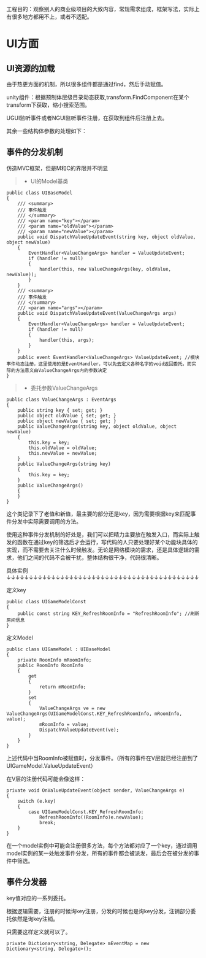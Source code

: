 
工程目的：观察别人的商业级项目的大致内容，常规需求组成，框架写法，实际上有很多地方都用不上，或者不适配。

# UI方面

## UI资源的加载

由于热更方面的机制，所以很多组件都是通过find，然后手动赋值。

unity组件：根据预制体层级目录动态获取,transform.FindComponent<T>在某个transform下获取，缩小搜索范围。

UGUI监听事件或者NGUI监听事件注册，在获取到组件后注册上去。

其余一些结构体参数的处理如下：

## 事件的分发机制

仿造MVC框架，但是M和C的界限并不明显

>* UI的Model基类
```
public class UIBaseModel
{
    /// <summary>
    /// 事件触发
    /// </summary>
    /// <param name="key"></param>
    /// <param name="oldValue"></param>
    /// <param name="newValue"></param>
    public void DispatchValueUpdateEvent(string key, object oldValue, object newValue)
    {
        EventHandler<ValueChangeArgs> handler = ValueUpdateEvent;
        if (handler != null)
        {
            handler(this, new ValueChangeArgs(key, oldValue, newValue));
        }
    }
    /// <summary>
    /// 事件触发
    /// </summary>
    /// <param name="args"></param>
    public void DispatchValueUpdateEvent(ValueChangeArgs args)
    {
        EventHandler<ValueChangeArgs> handler = ValueUpdateEvent;
        if (handler != null)
        {
            handler(this, args);
        }
    }
    public event EventHandler<ValueChangeArgs> ValueUpdateEvent; //模块事件动态注册，这里使用的是EventHandler，可以免去定义各种名字的void返回委托，而实际的方法意义由ValueChangeArgs内的参数决定
}
```
>* 委托参数ValueChangeArgs
```
public class ValueChangeArgs : EventArgs
{
    public string key { set; get; }
    public object oldValue { set; get; }
    public object newValue { set; get; }
    public ValueChangeArgs(string key, object oldValue, object newValue)
    {
        this.key = key;
        this.oldValue = oldValue;
        this.newValue = newValue;
    }
    public ValueChangeArgs(string key)
    {
        this.key = key;
    }
    public ValueChangeArgs()
    {
    }
}
```

这个类记录下了老值和新值，最主要的部分还是key，因为需要根据key来匹配事件分发中实际需要调用的方法。

使用这种事件分发机制的好处是，我们可以把精力主要放在触发入口，而实际上触发的函数在通过key的筛选后才会运行，写代码的人只要处理好某个功能块具体的实现，而不需要去关注什么时候触发。无论是网络模块的需求，还是具体逻辑的需求，他们之间的代码不会被干扰，整体结构很干净，代码很清晰。


具体实例 ↓↓↓↓↓↓↓↓↓↓↓↓↓↓↓↓↓↓↓↓↓↓↓↓↓↓↓↓↓↓↓↓↓↓↓↓↓↓↓↓↓↓↓

定义key
```
public class UIGameModelConst
{
    public const string KEY_RefreshRoomInfo = "RefreshRoomInfo"; //刷新房间信息
}
```

定义Model
```
public class UIGameModel : UIBaseModel
{
 	private RoomInfo mRoomInfo;
    public RoomInfo RoomInfo
    {
        get
        {
            return mRoomInfo;
        }
        set
        {
            ValueChangeArgs ve = new ValueChangeArgs(UIGameModelConst.KEY_RefreshRoomInfo, mRoomInfo, value);
            mRoomInfo = value;
            DispatchValueUpdateEvent(ve);
        }
    }
}
```
上述代码中当RoomInfo被赋值时，分发事件。（所有的事件在V层就已经注册到了UIGameModel.ValueUpdateEvent）

在V层的注册代码可能会像这样：

```
private void OnValueUpdateEvent(object sender, ValueChangeArgs e)
{
    switch (e.key)
    {
        case UIGameModelConst.KEY_RefreshRoomInfo:
            RefreshRoomInfo((RoomInfo)e.newValue);
            break;
    }
}
```

在一个model实例中可能会注册很多方法，每个方法都对应了一个key，通过调用model实例的某一处触发事件分发，所有的事件都会被派发，最后会在被分发的事件中筛选。



## 事件分发器

key值对应的一系列委托。

根据逻辑需要，注册的时候询key注册，分发的时候也是询key分发，注销部分委托依然是询key注销。

只需要这样定义就可以了。

```
private Dictionary<string, Delegate> mEventMap = new Dictionary<string, Delegate>();
```
